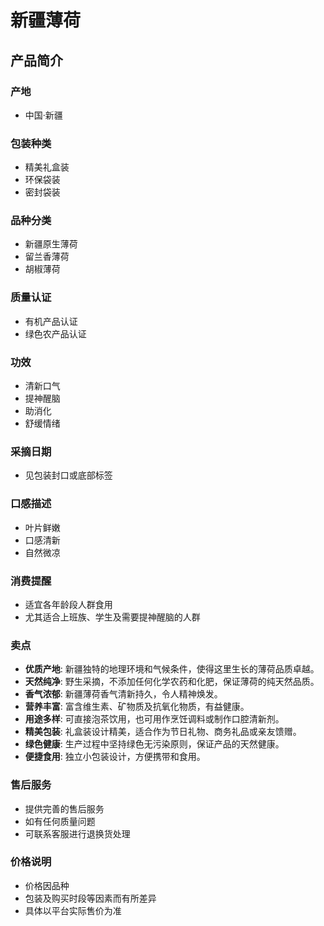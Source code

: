 # 新疆薄荷

## 产品简介

### 产地
- 中国·新疆

### 包装种类
- 精美礼盒装
- 环保袋装
- 密封袋装

### 品种分类
- 新疆原生薄荷
- 留兰香薄荷
- 胡椒薄荷

### 质量认证
- 有机产品认证
- 绿色农产品认证

### 功效
- 清新口气
- 提神醒脑
- 助消化
- 舒缓情绪

### 采摘日期
- 见包装封口或底部标签

### 口感描述
- 叶片鲜嫩
- 口感清新
- 自然微凉

### 消费提醒
- 适宜各年龄段人群食用
- 尤其适合上班族、学生及需要提神醒脑的人群

### 卖点
- **优质产地**: 新疆独特的地理环境和气候条件，使得这里生长的薄荷品质卓越。
- **天然纯净**: 野生采摘，不添加任何化学农药和化肥，保证薄荷的纯天然品质。
- **香气浓郁**: 新疆薄荷香气清新持久，令人精神焕发。
- **营养丰富**: 富含维生素、矿物质及抗氧化物质，有益健康。
- **用途多样**: 可直接泡茶饮用，也可用作烹饪调料或制作口腔清新剂。
- **精美包装**: 礼盒装设计精美，适合作为节日礼物、商务礼品或亲友馈赠。
- **绿色健康**: 生产过程中坚持绿色无污染原则，保证产品的天然健康。
- **便捷食用**: 独立小包装设计，方便携带和食用。

### 售后服务
- 提供完善的售后服务
- 如有任何质量问题
- 可联系客服进行退换货处理

### 价格说明
- 价格因品种
- 包装及购买时段等因素而有所差异
- 具体以平台实际售价为准